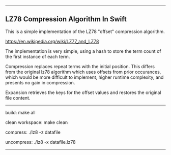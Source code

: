 
 ----------------------------------------------------------------------------
LZ78 Compression Algorithm In Swift
 ----------------------------------------------------------------------------

This is a simple implementation of the LZ78 "offset" compression algorithm. 

https://en.wikipedia.org/wiki/LZ77_and_LZ78

The implementation is very simple, using a hash to store the term count of the
first instance of each term. 

Compression replaces repeat terms with the initial position. This differs from
the original lz78 algorithm which uses offsets from prior occurances, which 
would be more difficult to implement, higher runtime complexity, and presents 
no gain in compression.

Expansion retrieves the keys for the offset values and restores the original
file content.

 ----------------------------------------------------------------------------

build:
    make all 

clean workspace: 
    make clean

compress:
    ./lz8 -z datafile

uncompress:
    ./lz8 -x datafile.lz78

 ----------------------------------------------------------------------------
